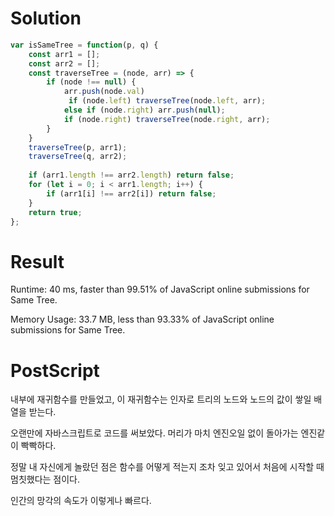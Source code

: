 # Solution

```js
var isSameTree = function(p, q) {    
    const arr1 = [];
    const arr2 = [];
    const traverseTree = (node, arr) => {
        if (node !== null) {
            arr.push(node.val)       
             if (node.left) traverseTree(node.left, arr);
            else if (node.right) arr.push(null);
            if (node.right) traverseTree(node.right, arr);
        }   
    }
    traverseTree(p, arr1);
    traverseTree(q, arr2);
    
    if (arr1.length !== arr2.length) return false;
    for (let i = 0; i < arr1.length; i++) {
        if (arr1[i] !== arr2[i]) return false;
    }
    return true;
};
```

# Result 

Runtime: 40 ms, faster than 99.51% of JavaScript online submissions for Same Tree.

Memory Usage: 33.7 MB, less than 93.33% of JavaScript online submissions for Same Tree.

# PostScript

내부에 재귀함수를 만들었고, 이 재귀함수는 인자로 트리의 노드와 노드의 값이 쌓일 배열을 받는다.

오랜만에 자바스크립트로 코드를 써보았다. 머리가 마치 엔진오일 없이 돌아가는 엔진같이 빡빡하다. 

정말 내 자신에게 놀랐던 점은 함수를 어떻게 적는지 조차 잊고 있어서 처음에 시작할 때 멈칫했다는 점이다.

인간의 망각의 속도가 이렇게나 빠르다.